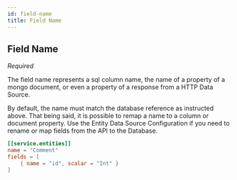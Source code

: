 ```yaml
---
id: field-name
title: Field Name
---
```


## Field Name

_Required_

The field name represents a sql column name, the name of a property of a mongo document, or even a property of a
response from a HTTP Data Source.

By default, the name must match the database reference as instructed above. That being said, it is possible to remap
a name to a column or document property. Use the Entity Data Source Configuration if you need to rename
or map fields from the API to the Database.

```toml
[[service.entities]]
name = "Comment"
fields = [
    { name = "id", scalar = "Int" }
]
```

